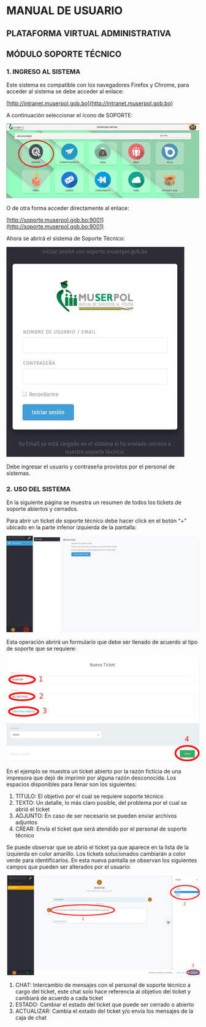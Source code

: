 # MANUAL DE USUARIO
## PLATAFORMA VIRTUAL ADMINISTRATIVA
## MÓDULO SOPORTE TÉCNICO

### 1. INGRESO AL SISTEMA

Este sistema es compatible con los navegadores Firefox y Chrome, para acceder al sistema se debe acceder al enlace:

[http://intranet.muserpol.gob.bo](http://intranet.muserpol.gob.bo)

A continuación seleccionar el ícono de SOPORTE:

![intranet](./img/intranet.png)

O de otra forma acceder directamente al enlace:

[http://soporte.muserpol.gob.bo:9001](http://soporte.muserpol.gob.bo:9001)

Ahora se abrirá el sistema de Soporte Técnico:

![login](./img/login.png)

Debe ingresar el usuario y contraseña provistos por el personal de sistemas.

### 2. USO DEL SISTEMA

En la siguiente página se muestra un resumen de todos los tickets de soporte abiertos y cerrados.

Para abrir un ticket de soporte técnico debe hacer click en el botón “+” ubicado en la parte inferior izquierda de la pantalla:

![login](./img/first_ticket.png)

Esta operación abrirá un formulario que debe ser llenado de acuerdo al tipo de soporte que se requiere:

![login](./img/ticket.png)

En el ejemplo se muestra un ticket abierto por la razón ficticia de una impresora que dejó de imprimir por alguna razón desconocida. Los espacios disponibles para llenar son los siguientes:

  1. TÍTULO: El objetivo por el cual se requiere soporte técnico
  2. TEXTO: Un detalle, lo más claro posible, del problema por el cual se abrió el ticket
  3. ADJUNTO: En caso de ser necesario se pueden enviar archivos adjuntos
  4. CREAR: Envía el ticket que será atendido por el personal de soporte técnico

Se puede observar que se abrió el ticket ya que aparece en la lista de la izquierda en color amarillo. Los tickets solucionados cambiarán a color verde para identificarlos. En esta nueva pantalla se observan los siguientes campos que pueden ser alterados por el usuario:

![login](./img/update_ticket.png)

  1. CHAT: Intercambio de mensajes con el personal de soporte técnico a cargo del ticket, este chat solo hace referencia al objetivo del ticket y cambiará de acuerdo a cada ticket
  2. ESTADO: Cambiar el estado del ticket que puede ser cerrado o abierto
  3. ACTUALIZAR: Cambia el estado del ticket y/o envía los mensajes de la caja de chat